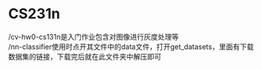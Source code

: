 # CS231n
/cv-hw0-cs131n是入门作业包含对图像进行灰度处理等  
/nn-classifier使用时点开其文件中的data文件，打开get_datasets，里面有下载数据集的链接，下载完后就在此文件夹中解压即可
